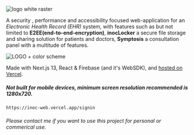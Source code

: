 ![logo white raster](https://github.com/itshenryx/inoc-web/assets/69627509/bacb5f41-3ba6-416b-9e71-e50d4dbfec4d)

A security , performance and accessibility focused web-application for an <i>Electronic Health Record (EHR)</i> system, with features such as but not limited to <b>E2EE(end-to-end-encryption)</b>, <b>inocLocker</b> a secure file storage and sharing solution for patients and doctors, <b>Symptosis</b> a consultation panel with a multitude of features.


![LOGO + color scheme](https://github.com/itshenryx/inoc-web/assets/69627509/2f3222bf-7366-4bdb-ae73-df2d0028a679)


Made with Next.js 13, React & Firebase (and it's WebSDK), and <a href="https://inoc-web.vercel.app/dash">hosted on Vercel</a>.
##### <i> Not built for mobile devices, minimum screen resolution recommended is 1280x720. </i>
```
https://inoc-web.vercel.app/signin
```

###### Please contact me if you want to use this project for personal or commerical use.
